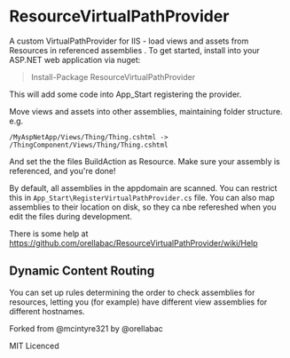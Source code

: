 # ResourceVirtualPathProvider #

A custom VirtualPathProvider for IIS - load views and assets from Resources in referenced assemblies . To get started, install into your ASP.NET web application via nuget:

> Install-Package ResourceVirtualPathProvider

This will add some code into App_Start registering the provider.

Move views and assets into other assemblies, maintaining folder structure. e.g.

`/MyAspNetApp/Views/Thing/Thing.cshtml -> /ThingComponent/Views/Thing/Thing.cshtml`

And set the the files BuildAction as Resource. Make sure your assembly is referenced, and you're done!

By default, all assemblies in the appdomain are scanned. You can restrict this in `App_Start\RegisterVirtualPathProvider.cs` file. You can also map assemblies to their location on disk, so they ca nbe refereshed when you edit the files during development.

There is some help at https://github.com/orellabac/ResourceVirtualPathProvider/wiki/Help

## Dynamic Content Routing ##

You can set up rules determining the order to check assemblies for resources, letting you (for example) have different view assemblies for different hostnames.

Forked from 
@mcintyre321
by @orellabac

MIT Licenced

